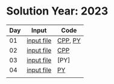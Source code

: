 # Solution Year: 2023

| Day  | Input  | Code  |
|---|---|---|
| 01  | [input file](https://github.com/samsepi0x0/AdventOfCode/blob/main/2023/input1.txt)  | [CPP](https://github.com/samsepi0x0/AdventOfCode/blob/main/2023/day1.cpp), [PY](https://github.com/samsepi0x0/AdventOfCode/blob/main/2023/day1.py)  | 
| 02  | [input file](https://github.com/samsepi0x0/AdventOfCode/blob/main/2023/input2.txt)  | [CPP](https://github.com/samsepi0x0/AdventOfCode/blob/main/2023/day2.cpp) | 
| 03  | [input file]()  | [PY]  | 
| 04  | [input file](https://github.com/samsepi0x0/AdventOfCode/blob/main/2023/input4.txt)  | [PY](https://github.com/samsepi0x0/AdventOfCode/blob/main/2023/day4.py)  | 
|   |   |   |  
